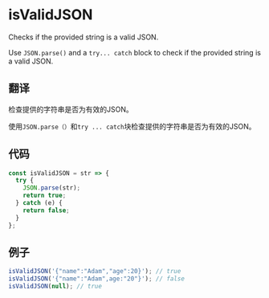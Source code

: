 # isValidJSON

Checks if the provided string is a valid JSON.

Use `JSON.parse()` and a `try... catch` block to check if the provided string is a valid JSON.

## 翻译

检查提供的字符串是否为有效的JSON。

使用`JSON.parse（）`和`try ... catch`块检查提供的字符串是否为有效的JSON。

## 代码

```js
const isValidJSON = str => {
  try {
    JSON.parse(str);
    return true;
  } catch (e) {
    return false;
  }
};
```

## 例子

```js
isValidJSON('{"name":"Adam","age":20}'); // true
isValidJSON('{"name":"Adam",age:"20"}'); // false
isValidJSON(null); // true
```
